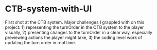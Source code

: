 # CTB-system-with-UI
First shot at the CTB system. Major challenges I grappled with on this project: 1) representing the turnOrder in the CTB system to the player visually, 2) presenting changes to the turnOrder in a clear way, especially previewing actions the player might take, 3) the coding level work of updating the turn order in real time.
